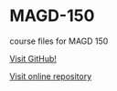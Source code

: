 # MAGD-150
course files for MAGD 150

[Visit GitHub!](www.github.com)

[Visit online repository](https://leightof.github.io/MAGD-150/)
